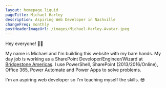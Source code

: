 ```yaml
---
layout: homepage.liquid
pageTitle: Michael Harley
description: Aspiring Web Developer in Nashville
changeFreq: monthly
postHeaderImageUrl: /images/Michael-Harley-Avatar.jpeg
---
```

Hey everyone! 👋🏻

My name is Michael and I'm building this website with my bare hands. My day job is working as a SharePoint Developer/Engineer/Wizard at [Bridgestone Americas](https://www.bridgestoneamericas.com). I use PowerShell, SharePoint (2013/2016/Online), Office 365, Power Automate and Power Apps to solve problems.

I'm an aspiring web developer so I'm teaching myself the skills. 😎